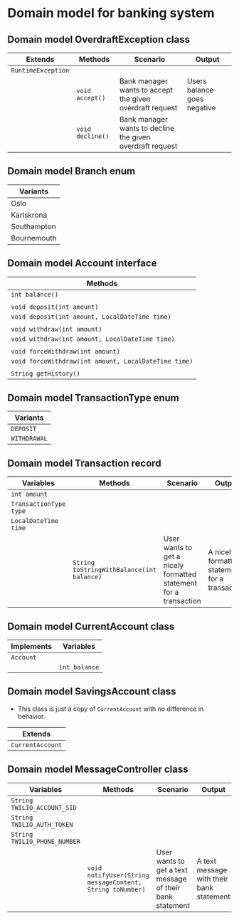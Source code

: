 # Domain model for banking system

## Domain model OverdraftException class
| Extends            | Methods          | Scenario                                                  | Output                      |
|--------------------|------------------|-----------------------------------------------------------|-----------------------------|
| `RuntimeException` |                  |                                                           |                             |
|                    | `void accept()`  | Bank manager wants to accept the given overdraft request  | Users balance goes negative |
|                    | `void decline()` | Bank manager wants to decline the given overdraft request |                             | 
## Domain model Branch enum
| Variants    |
|-------------|
| Oslo        |
| Karlskrona  |
| Southampton |
| Bournemouth |


## Domain model Account interface
| Methods                                              |
|------------------------------------------------------|
| `int balance()`                                      |
|                                                      |
| `void deposit(int amount)`                           |
| `void deposit(int amount, LocalDateTime time)`       |
|                                                      |
| `void withdraw(int amount)`                          |
| `void withdraw(int amount, LocalDateTime time)`      |
|                                                      |
| `void forceWithdraw(int amount)`                     |
| `void forceWithdraw(int amount, LocalDateTime time)` |
|                                                      |
| `String getHistory()`                                |

## Domain model TransactionType enum
| Variants     |
|--------------|
| `DEPOSIT`    |
| `WITHDRAWAL` |

## Domain model Transaction record
| Variables              | Methods                                   | Scenario                                                         | Output                                         |
|------------------------|-------------------------------------------|------------------------------------------------------------------|------------------------------------------------|
| `int amount`           |                                           |                                                                  |                                                |
| `TransactionType type` |                                           |                                                                  |                                                |
| `LocalDateTime time`   |                                           |                                                                  |                                                | 
|                        | `String toStringWithBalance(int balance)` | User wants to get a nicely formatted statement for a transaction | A nicely formatted statement for a transaction | 

## Domain model CurrentAccount class
| Implements | Variables     |
|------------|---------------|
| `Account`  |               |
|            | `int balance` |

## Domain model SavingsAccount class
- This class is just a copy of `CurrentAccount` with no difference in behavior.

| Extends          |
|------------------|
| `CurrentAccount` |

## Domain model MessageController class
| Variables                    | Methods                                                   | Scenario                                                 | Output                                   |
|------------------------------|-----------------------------------------------------------|----------------------------------------------------------|------------------------------------------|
| `String TWILIO_ACCOUNT_SID`  |                                                           |                                                          |                                          |
| `String TWILIO_AUTH_TOKEN`   |                                                           |                                                          |                                          |
| `String TWILIO_PHONE_NUMBER` |                                                           |                                                          |                                          |
|                              | `void notifyUser(String messageContent, String toNumber)` | User wants to get a text message of their bank statement | A text message with their bank statement |